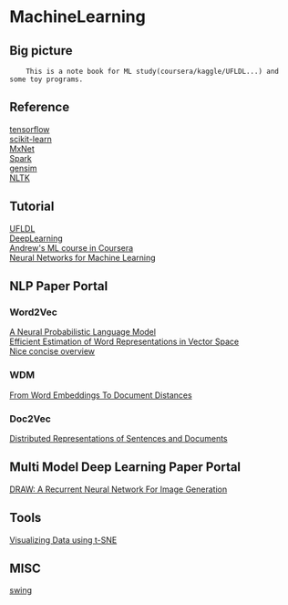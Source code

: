 MachineLearning
===============================

Big picture
------------------------------
		This is a note book for ML study(coursera/kaggle/UFLDL...) and some toy programs.

## Reference
[tensorflow](https://www.tensorflow.org/)<br/>
[scikit-learn](http://scikit-learn.org/stable/index.html)<br/>
[MxNet](http://mxnet.io/index.html)<br/>
[Spark](http://spark.apache.org/docs/latest/programming-guide.html)<br/>
[gensim](https://radimrehurek.com/gensim/)<br/>
[NLTK](https://github.com/nltk/nltk/wiki)<br/>

## Tutorial
[UFLDL](http://deeplearning.stanford.edu/wiki/index.php/UFLDL_Tutorial)<br/>
[DeepLearning](http://deeplearning.net/)<br/>
[Andrew's ML course in Coursera](https://www.coursera.org/learn/machine-learning/home/welcome)<br/>
[Neural Networks for Machine Learning](https://www.coursera.org/learn/neural-networks/home/welcome)<br/>

## NLP Paper Portal
### Word2Vec
[A Neural Probabilistic Language Model](http://jmlr.org/papers/volume3/bengio03a/bengio03a.pdf)<br/>
[Efficient Estimation of Word Representations in Vector Space](https://arxiv.org/pdf/1301.3781.pdf)<br/>
[Nice concise overview](https://blog.acolyer.org/2016/04/21/the-amazing-power-of-word-vectors/)<br/>
### WDM
[From Word Embeddings To Document Distances](http://jmlr.org/proceedings/papers/v37/kusnerb15.pdf)<br/>
### Doc2Vec
[Distributed Representations of Sentences and Documents](https://arxiv.org/pdf/1405.4053v2.pdf)<br/>

## Multi Model Deep Learning Paper Portal
[DRAW: A Recurrent Neural Network For Image Generation](https://arxiv.org/pdf/1502.04623.pdf)<br/>

## Tools
[Visualizing Data using t-SNE](http://www.cs.toronto.edu/~hinton/absps/tsne.pdf)<br/>

## MISC
[swing](http://www.swig.org/Doc1.3/Python.html)<br/>
